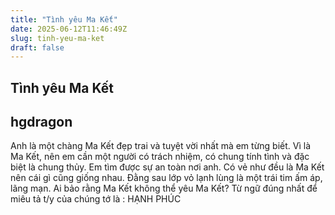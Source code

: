 ```yaml
---
title: "Tình yêu Ma Kết"
date: 2025-06-12T11:46:49Z
slug: tinh-yeu-ma-ket
draft: false
---
```


## Tình yêu Ma Kết

## hgdragon

Anh là một chàng Ma Kết đẹp trai và tuyệt vời nhất mà em từng biết. Vì là Ma Kết, nên em cần một người có trách nhiệm, có chung tính tình và đặc biệt là chung thủy. Em tìm được sự an toàn nơi anh. Có vẻ như đều là Ma Kết nên cái gì cũng giống nhau. Đằng sau lớp vỏ lạnh lùng là một trái tim ấm áp, lãng mạn. Ai bảo rằng Ma Kết không thể yêu Ma Kết? 
Từ ngữ đúng nhất để miêu tả t/y của chúng tớ là : HẠNH PHÚC